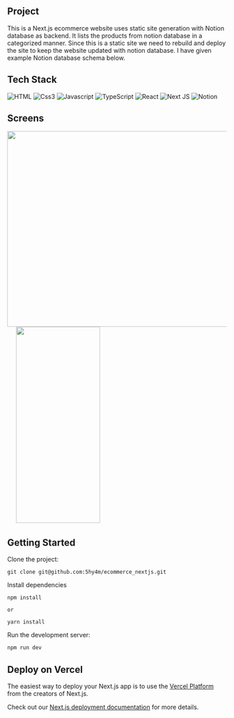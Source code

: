 ## Project
This is a Next.js ecommerce website uses static site generation with Notion database as backend. It lists the products from notion database in a categorized manner. Since this is a static site we need to rebuild and deploy the site to keep the website updated with notion database. I have given example Notion database schema below.

## Tech Stack

![HTML](https://img.shields.io/badge/HTML-239120?style=for-the-badge&logo=html5&logoColor=white)
![Css3](https://img.shields.io/badge/CSS3-1572B6?style=for-the-badge&logo=css3&logoColor=white)
![Javascript](https://img.shields.io/badge/JavaScript-F7DF1E?style=for-the-badge&logo=javascript&logoColor=black)
![TypeScript](https://img.shields.io/badge/typescript-%23007ACC.svg?style=for-the-badge&logo=typescript&logoColor=white)
![React](https://img.shields.io/badge/react-%2320232a.svg?style=for-the-badge&logo=react&logoColor=%2361DAFB)
![Next JS](https://img.shields.io/badge/Next-black?style=for-the-badge&logo=next.js&logoColor=white)
![Notion](https://img.shields.io/badge/Notion-%23000000.svg?style=for-the-badge&logo=notion&logoColor=white)

## Screens
<div >
<img src="https://user-images.githubusercontent.com/29056397/235417782-fb22cb6e-bfb2-4ff9-bffd-e31846c80e69.gif" width="680" height="450"/>&nbsp;&nbsp;&nbsp;&nbsp;
<img src="https://user-images.githubusercontent.com/29056397/235417791-605d09f7-7495-4ef2-a7ae-179df8e60944.gif" width="193" height="451"/>
</div>

## Getting Started
Clone the project:
```
git clone git@github.com:5hy4m/ecommerce_nextjs.git
```
Install dependencies
```
npm install

or

yarn install
```

Run the development server:

```bash
npm run dev
```


## Deploy on Vercel

The easiest way to deploy your Next.js app is to use the [Vercel Platform](https://vercel.com/new?utm_medium=default-template&filter=next.js&utm_source=create-next-app&utm_campaign=create-next-app-readme) from the creators of Next.js.

Check out our [Next.js deployment documentation](https://nextjs.org/docs/deployment) for more details.
